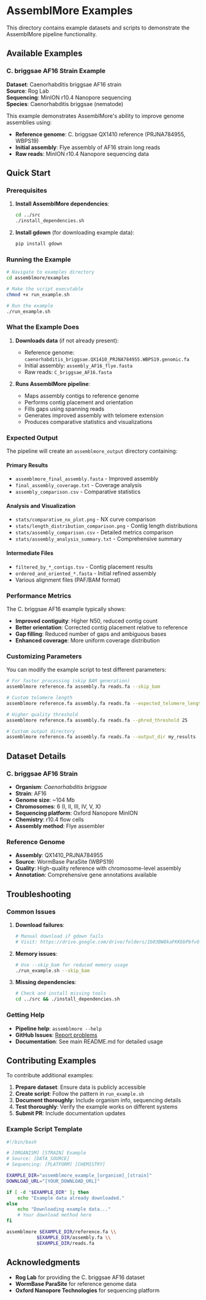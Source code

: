 # AssemblMore Examples

This directory contains example datasets and scripts to demonstrate the AssemblMore pipeline functionality.

## Available Examples

### C. briggsae AF16 Strain Example

**Dataset**: Caenorhabditis briggsae AF16 strain  
**Source**: Rog Lab  
**Sequencing**: MinION r10.4 Nanopore sequencing  
**Species**: Caenorhabditis briggsae (nematode)  

This example demonstrates AssemblMore's ability to improve genome assemblies using:
- **Reference genome**: C. briggsae QX1410 reference (PRJNA784955, WBPS19)
- **Initial assembly**: Flye assembly of AF16 strain long reads
- **Raw reads**: MinION r10.4 Nanopore sequencing data

## Quick Start

### Prerequisites

1. **Install AssemblMore dependencies**:
   ```bash
   cd ../src
   ./install_dependencies.sh
   ```

2. **Install gdown** (for downloading example data):
   ```bash
   pip install gdown
   ```

### Running the Example

```bash
# Navigate to examples directory
cd assemblmore/examples

# Make the script executable
chmod +x run_example.sh

# Run the example
./run_example.sh
```

### What the Example Does

1. **Downloads data** (if not already present):
   - Reference genome: `caenorhabditis_briggsae.QX1410_PRJNA784955.WBPS19.genomic.fa`
   - Initial assembly: `assembly_AF16_flye.fasta`
   - Raw reads: `C_briggsae_AF16.fasta`

2. **Runs AssemblMore pipeline**:
   - Maps assembly contigs to reference genome
   - Performs contig placement and orientation
   - Fills gaps using spanning reads
   - Generates improved assembly with telomere extension
   - Produces comparative statistics and visualizations

### Expected Output

The pipeline will create an `assemblmore_output` directory containing:

#### Primary Results
- `assemblmore_final_assembly.fasta` - Improved assembly
- `final_assembly_coverage.txt` - Coverage analysis
- `assembly_comparison.csv` - Comparative statistics

#### Analysis and Visualization
- `stats/comparative_nx_plot.png` - NX curve comparison
- `stats/length_distribution_comparison.png` - Contig length distributions
- `stats/assembly_comparison.csv` - Detailed metrics comparison
- `stats/assembly_analysis_summary.txt` - Comprehensive summary

#### Intermediate Files
- `filtered_by_*_contigs.tsv` - Contig placement results
- `ordered_and_oriented_*.fasta` - Initial refined assembly
- Various alignment files (PAF/BAM format)

### Performance Metrics

The C. briggsae AF16 example typically shows:
- **Improved contiguity**: Higher N50, reduced contig count
- **Better orientation**: Corrected contig placement relative to reference
- **Gap filling**: Reduced number of gaps and ambiguous bases
- **Enhanced coverage**: More uniform coverage distribution

### Customizing Parameters

You can modify the example script to test different parameters:

```bash
# For faster processing (skip BAM generation)
assemblmore reference.fa assembly.fa reads.fa --skip_bam

# Custom telomere length
assemblmore reference.fa assembly.fa reads.fa --expected_telomere_length 12000

# Higher quality threshold
assemblmore reference.fa assembly.fa reads.fa --phred_threshold 25

# Custom output directory
assemblmore reference.fa assembly.fa reads.fa --output_dir my_results
```

## Dataset Details

### C. briggsae AF16 Strain

- **Organism**: *Caenorhabditis briggsae*
- **Strain**: AF16
- **Genome size**: ~104 Mb
- **Chromosomes**: 6 (I, II, III, IV, V, X)
- **Sequencing platform**: Oxford Nanopore MinION
- **Chemistry**: r10.4 flow cells
- **Assembly method**: Flye assembler

### Reference Genome

- **Assembly**: QX1410_PRJNA784955
- **Source**: WormBase ParaSite (WBPS19)
- **Quality**: High-quality reference with chromosome-level assembly
- **Annotation**: Comprehensive gene annotations available

## Troubleshooting

### Common Issues

1. **Download failures**:
   ```bash
   # Manual download if gdown fails
   # Visit: https://drive.google.com/drive/folders/1b03BW8kaFKKbbPbfvOPKR6ZUZ5fskX6a
   ```

2. **Memory issues**:
   ```bash
   # Use --skip_bam for reduced memory usage
   ./run_example.sh --skip_bam
   ```

3. **Missing dependencies**:
   ```bash
   # Check and install missing tools
   cd ../src && ./install_dependencies.sh
   ```

### Getting Help

- **Pipeline help**: `assemblmore --help`
- **GitHub Issues**: [Report problems](https://github.com/TejusK123/assemblmore/issues)
- **Documentation**: See main README.md for detailed usage

## Contributing Examples

To contribute additional examples:

1. **Prepare dataset**: Ensure data is publicly accessible
2. **Create script**: Follow the pattern in `run_example.sh`
3. **Document thoroughly**: Include organism info, sequencing details
4. **Test thoroughly**: Verify the example works on different systems
5. **Submit PR**: Include documentation updates

### Example Script Template

```bash
#!/bin/bash

# [ORGANISM] [STRAIN] Example
# Source: [DATA_SOURCE]
# Sequencing: [PLATFORM] [CHEMISTRY]

EXAMPLE_DIR="assemblmore_example_[organism]_[strain]"
DOWNLOAD_URL="[YOUR_DOWNLOAD_URL]"

if [ -d "$EXAMPLE_DIR" ]; then
    echo "Example data already downloaded."
else
    echo "Downloading example data..."
    # Your download method here
fi

assemblmore $EXAMPLE_DIR/reference.fa \\
           $EXAMPLE_DIR/assembly.fa \\
           $EXAMPLE_DIR/reads.fa
```

## Acknowledgments

- **Rog Lab** for providing the C. briggsae AF16 dataset
- **WormBase ParaSite** for reference genome data
- **Oxford Nanopore Technologies** for sequencing platform
